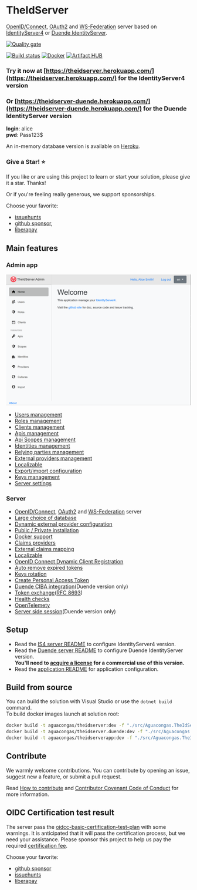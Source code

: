 # TheIdServer

[OpenID/Connect](https://openid.net/connect/), [OAuth2](https://oauth.net/2/) and [WS-Federation](https://docs.oasis-open.org/wsfed/federation/v1.2/os/ws-federation-1.2-spec-os.html) server based on [IdentityServer4](https://identityserver4.readthedocs.io/en/latest/) or [Duende IdentityServer](https://duendesoftware.com/products/identityserver).

[![Quality gate](https://sonarcloud.io/api/project_badges/quality_gate?project=aguacongas_TheIdServer)](https://sonarcloud.io/dashboard?id=aguacongas_TheIdServer)

[![Build status](https://ci.appveyor.com/api/projects/status/hutfs4sy38fy9ca7?svg=true)](https://ci.appveyor.com/project/aguacongas/theidserver) [![Docker](https://github.com/Aguafrommars/TheIdServer/actions/workflows/docker.yml/badge.svg)](https://github.com/Aguafrommars/TheIdServer/actions/workflows/docker.yml) [![Artifact HUB](https://img.shields.io/endpoint?url=https://artifacthub.io/badge/repository/aguafrommars)](https://artifacthub.io/packages/search?repo=aguafrommars)


### Try it now at [https://theidserver.herokuapp.com/](https://theidserver.herokuapp.com/) for the IdentityServer4 version  
### Or [https://theidserver-duende.herokuapp.com/](https://theidserver-duende.herokuapp.com/) for the Duende IdentityServer version

**login**: alice  
**pwd**: Pass123$

An in-memory database version is available on [Heroku](https://www.heroku.com/).

### Give a Star! :star:

If you like or are using this project to learn or start your solution, please give it a star. Thanks!

Or if you're feeling really generous, we support sponsorships.

Choose your favorite:

* [issuehunts](https://issuehunt.io/r/Aguafrommars/TheIdServer/issues/170)
* [github sponsor](https://github.com/sponsors/aguacongas),
* [liberapay](https://liberapay.com/aguacongas)

## Main features

### Admin app
![home](https://raw.githubusercontent.com/Aguafrommars/TheIdServer/master/doc/assets/home.png)

* [Users management](https://github.com/Aguafrommars/TheIdServer/tree/master/doc/USER.md)
* [Roles management](https://github.com/Aguafrommars/TheIdServer/tree/master/doc/ROLE.md)
* [Clients management](https://github.com/Aguafrommars/TheIdServer/tree/master/doc/CLIENT.md)
* [Apis management](https://github.com/Aguafrommars/TheIdServer/tree/master/doc/API.md)
* [Api Scopes management](https://github.com/Aguafrommars/TheIdServer/tree/master/doc/SCOPE.md)
* [Identities management](https://github.com/Aguafrommars/TheIdServer/tree/master/doc/IDENTITY.md)
* [Relying parties management](https://github.com/Aguafrommars/TheIdServer/tree/master/doc/RELYING-PARTY.md)
* [External providers management](https://github.com/Aguafrommars/TheIdServer/tree/master/doc/PROVIDER.md)
* [Localizable](https://github.com/Aguafrommars/TheIdServer/tree/master/doc/LOCALIZATION.md)
* [Export/import configuration](https://github.com/Aguafrommars/TheIdServer/tree/master/doc/EXPORT_IMPORT.md)
* [Keys management](https://github.com/Aguafrommars/TheIdServer/tree/master/doc/KEYS.md)
* [Server settings](https://github.com/Aguafrommars/TheIdServer/tree/master/doc/SETTINGS.md)

### Server

* [OpenID/Connect](https://openid.net/connect/), [OAuth2](https://oauth.net/2/) and [WS-Federation](https://docs.oasis-open.org/wsfed/federation/v1.2/os/ws-federation-1.2-spec-os.html) server
* [Large choice of database](https://github.com/Aguafrommars/TheIdServer/blob/master/src/Aguacongas.TheIdServer.Duende/README.md#using-entity-framework-core)
* [Dynamic external provider configuration](https://github.com/Aguafrommars/TheIdServer/tree/master/src/Aguacongas.TheIdServer.Duende/README.md#configure-the-provider-hub)
* [Public / Private installation](https://github.com/Aguafrommars/TheIdServer/tree/master/src/Aguacongas.TheIdServer.Duende/README.md#using-the-api)
* [Docker support](https://github.com/Aguafrommars/TheIdServer/tree/master/src/Aguacongas.TheIdServer.Duende/README.md#from-docker)
* [Claims providers](https://github.com/Aguafrommars/TheIdServer/tree/master/doc/CLAIMS_PROVIDER.md)
* [External claims mapping](https://github.com/Aguafrommars/TheIdServer/tree/master/doc/EXTERNAL_CLAIMS_MAPPING.md)
* [Localizable](https://github.com/Aguafrommars/TheIdServer/tree/master/doc/LOCALIZATION.md)
* [OpenID Connect Dynamic Client Registration](https://openid.net/specs/openid-connect-registration-1_0.html)
* [Auto remove expired tokens](https://github.com/Aguafrommars/TheIdServer/tree/master/src/Aguacongas.TheIdServer/README.md#configure-token-cleaner)
* [Keys rotation](https://github.com/Aguafrommars/TheIdServer/tree/master/doc/KEYS_ROTATION.md)
* [Create Personal Access Token](https://github.com/Aguafrommars/TheIdServer/tree/master/doc/PAT.md)
* [Duende CIBA integration](https://github.com/Aguafrommars/TheIdServer/tree/master/doc/CIBA.md)(Duende version only)
* [Token exchange](https://datatracker.ietf.org/doc/html/rfc8693)([RFC 8693](https://datatracker.ietf.org/doc/html/rfc8693))
* [Health checks](https://github.com/Aguafrommars/TheIdServer/tree/master/src/Aguacongas.TheIdServer/README.md#health-checks)
* [OpenTelemety](https://github.com/Aguafrommars/TheIdServer/tree/master/doc/Aguacongas.TheIdServer/OPEN_TELEMETRY.md)
* [Server side session](https://github.com/Aguafrommars/TheIdServer/tree/master/doc/SERVER_SIDE_SESSIONS.md)(Duende version only)
  
## Setup

* Read the [IS4 server README](https://github.com/Aguafrommars/TheIdServer/tree/master/src/Aguacongas.TheIdServer.IS4/README.md) to configure IdentityServer4 version.  
* Read the [Duende server README](https://github.com/Aguafrommars/TheIdServer/tree/master/src/Aguacongas.TheIdServer.Duende/README.md) to configure Duende IdentityServer version.  
**You'll need to [acquire a license](https://duendesoftware.com/products/identityserver#pricing) for a commercial use of this version.**
* Read the [application README](https://github.com/Aguafrommars/TheIdServer/tree/master/src/Aguacongas.TheIdServer.BlazorApp/README.md) for application configuration.  

## Build from source

You can build the solution with Visual Studio or use the `dotnet build` command.  
To build docker images launch at solution root: 

```bash
docker build -t aguacongas/theidserver:dev -f "./src/Aguacongas.TheIdServer.IS4/Dockerfile" .
docker build -t aguacongas/theidserver.duende:dev -f "./src/Aguacongas.TheIdServer.Duende/Dockerfile" .
docker build -t aguacongas/theidserverapp:dev -f "./src/Aguacongas.TheIdServer.BlazorApp/Dockerfile" .
```

## Contribute

We warmly welcome contributions. You can contribute by opening an issue, suggest new a feature, or submit a pull request.

Read [How to contribute](https://github.com/Aguafrommars/TheIdServer/tree/master/CONTRIBUTING.md) and [Contributor Covenant Code of Conduct](https://github.com/Aguafrommars/TheIdServer/tree/master/CODE_OF_CONDUCT.md) for more information.

## OIDC Certification test result

The server pass the [oidcc-basic-certification-test-plan](
https://www.certification.openid.net/plan-detail.html?plan=ZKco5LJhicIlT&public=true) with some warnings. It is anticipated that it will pass the certification process, but we need your assistance. Please sponsor this project to help us pay the required [certification fee](https://openid.net/certification/fees/).

Choose your favorite:

* [github sponsor](https://github.com/sponsors/aguacongas/sponsorships?sponsor=aguacongas&tier_id=151490)
* [issuehunts](https://issuehunt.io/r/Aguafrommars/TheIdServer/issues/170)
* [liberapay](https://liberapay.com/aguacongas)
